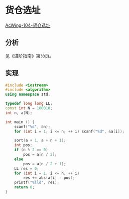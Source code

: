 # 货仓选址

[AcWing-104-货仓选址](https://www.acwing.com/problem/content/106/)

## 分析

见《进阶指南》第`33`页。

## 实现

```cpp
#include <iostream>
#include <algorithm>
using namespace std;

typedef long long LL;
const int N = 100010;
int n, a[N];

int main () {
    scanf("%d", &n);
    for (int i = 1; i <= n; ++ i) scanf("%d", &a[i]);

    sort(a + 1, a + n + 1);
    int pos;
    if (n % 2 == 0)
        pos = a[n / 2];
    else
        pos = a[n / 2 + 1];
    LL res = 0;
    for (int i = 1; i <= n; ++ i)
        res += abs(a[i] - pos);
    printf("%lld", res);
    return 0;
}
```

